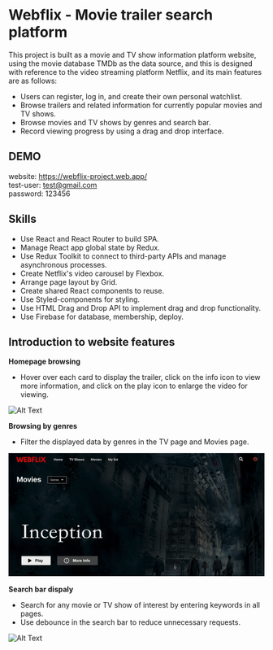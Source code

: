 # Webflix - Movie trailer search platform

This project is built as a movie and TV show information platform website, using the movie database TMDb as the data source, and this
is designed with reference to the video streaming platform Netflix, and its main features are as follows:

- Users can register, log in, and create their own personal watchlist.
- Browse trailers and related information for currently popular movies and TV shows.
- Browse movies and TV shows by genres and search bar.
- Record viewing progress by using a drag and drop interface.


## DEMO
website: https://webflix-project.web.app/  
test-user: test@gmail.com  
password: 123456

## Skills
- Use React and React Router to build SPA.  
- Manage React app global state by Redux.  
- Use Redux Toolkit to connect to third-party APIs and manage asynchronous processes. 
- Create Netflix's video carousel by Flexbox.  
- Arrange page layout by Grid.  
- Create shared React components to reuse.  
- Use Styled-components for styling.  
- Use HTML Drag and Drop API to implement drag and drop functionality.  
- Use Firebase for database, membership, deploy.  


## Introduction to website features
**Homepage browsing**  
- Hover over each card to display the trailer, click on the info icon to view more information, and click on the play icon to enlarge the video for viewing.


![Alt Text](https://github.com/jillshenshen/webflix_project/blob/main/src/assets/webflix.gif)

**Browsing by genres** 
- Filter the displayed data by genres in the TV page and Movies page.  

![Alt Text](https://github.com/jillshenshen/webflix_project/blob/main/src/assets/genres.gif)

**Search bar dispaly** 
-  Search for any movie or TV show of interest by entering keywords in all pages.  
-  Use debounce in the search bar to reduce unnecessary requests. 

![Alt Text](https://github.com/jillshenshen/webflix_project/blob/main/src/assets/search.gif)




